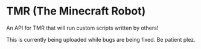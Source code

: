 TMR (The Minecraft Robot)
===========================

An API for TMR that will run custom scripts written by others!

This is currently being uploaded while bugs are being fixed. Be patient plez.
